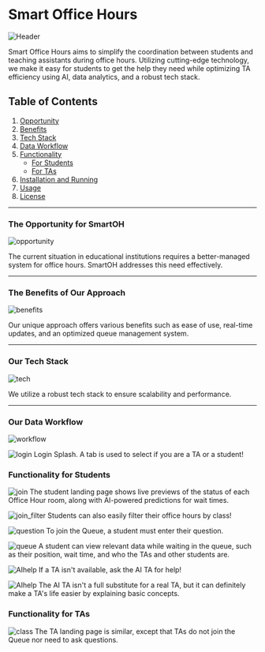 # Smart Office Hours

![Header](images/top_logo.png)

Smart Office Hours aims to simplify the coordination between students and teaching assistants during office hours. Utilizing cutting-edge technology, we make it easy for students to get the help they need while optimizing TA efficiency using AI, data analytics, and a robust tech stack.

## Table of Contents

1. [Opportunity](#the-opportunity-for-smartoh)
2. [Benefits](#the-benefits-of-our-approach)
3. [Tech Stack](#our-tech-stack)
4. [Data Workflow](#our-data-workflow)
5. [Functionality](#functionality)
    - [For Students](#functionality-for-students)
    - [For TAs](#functionality-for-tas)
6. [Installation and Running](#installation-and-running)
7. [Usage](#usage)
8. [License](#license)

---

### The Opportunity for SmartOH

![opportunity](images/opportunity.png)

The current situation in educational institutions requires a better-managed system for office hours. SmartOH addresses this need effectively.

---

### The Benefits of Our Approach

![benefits](images/benefits.png)

Our unique approach offers various benefits such as ease of use, real-time updates, and an optimized queue management system.

---

### Our Tech Stack

![tech](images/tech_stack.png)

We utilize a robust tech stack to ensure scalability and performance.

---

### Our Data Workflow

![workflow](images/flowchart.png)

![login](images/login.png)
Login Splash. A tab is used to select if you are a TA or a student!
### Functionality for Students
![join](images/class_student.png)
The student landing page shows live previews of the status of each Office Hour room, along with AI-powered predictions for wait times.

![join_filter](images/join_filters.png)
Students can also easily filter their office hours by class!

![question](images/question.png)
To join the Queue, a student must enter their question.

![queue](images/queue_student.png)
A student can view relevant data while waiting in the queue, such as their position, wait time, and who the TAs and other students are.


![AIhelp](images/ai_help_1.png)
If a TA isn't available, ask the AI TA for help!

![AIhelp](images/ai_help_2.png)
The AI TA isn't a full substitute for a real TA, but it can definitely make a TA's life easier by explaining basic concepts.

### Functionality for TAs
![class](images/class_ta.png)
The TA landing page is similar, except that TAs do not join the Queue nor need to ask questions.

<!-- ![room](images/room_ta.png) -->
